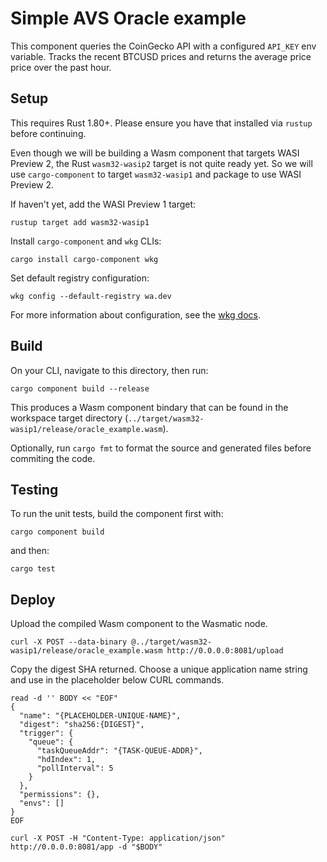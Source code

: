 # Simple AVS Oracle example

This component queries the CoinGecko API with a configured `API_KEY` env variable.
Tracks the recent BTCUSD prices and returns the average price price over the past
hour.

## Setup

This requires Rust 1.80+. Please ensure you have that installed via `rustup`
before continuing.

Even though we will be building a Wasm component that targets WASI Preview 2, the Rust
`wasm32-wasip2` target is not quite ready yet. So we will use `cargo-component` to target
`wasm32-wasip1` and package to use WASI Preview 2.

If haven't yet, add the WASI Preview 1 target:
```
rustup target add wasm32-wasip1
```

Install `cargo-component` and `wkg` CLIs:
```
cargo install cargo-component wkg
```

Set default registry configuration:
```
wkg config --default-registry wa.dev
```
For more information about configuration, see
the [wkg docs](https://github.com/bytecodealliance/wasm-pkg-tools).

## Build

On your CLI, navigate to this directory, then run:
```
cargo component build --release
```

This produces a Wasm component bindary that can be found 
in the workspace target directory (`../target/wasm32-wasip1/release/oracle_example.wasm`).

Optionally, run `cargo fmt` to format the source and generated files before commiting the code.

## Testing

To run the unit tests, build the component first with:
```
cargo component build
```
and then:
```
cargo test
```

## Deploy

Upload the compiled Wasm component to the Wasmatic node.
```
curl -X POST --data-binary @../target/wasm32-wasip1/release/oracle_example.wasm http://0.0.0.0:8081/upload
```

Copy the digest SHA returned.
Choose a unique application name string and use in the placeholder below CURL commands.

```
read -d '' BODY << "EOF"
{
  "name": "{PLACEHOLDER-UNIQUE-NAME}",
  "digest": "sha256:{DIGEST}",
  "trigger": {
    "queue": {
      "taskQueueAddr": "{TASK-QUEUE-ADDR}",
      "hdIndex": 1,
      "pollInterval": 5
    }
  },
  "permissions": {},
  "envs": []
}
EOF

curl -X POST -H "Content-Type: application/json" http://0.0.0.0:8081/app -d "$BODY"
```
